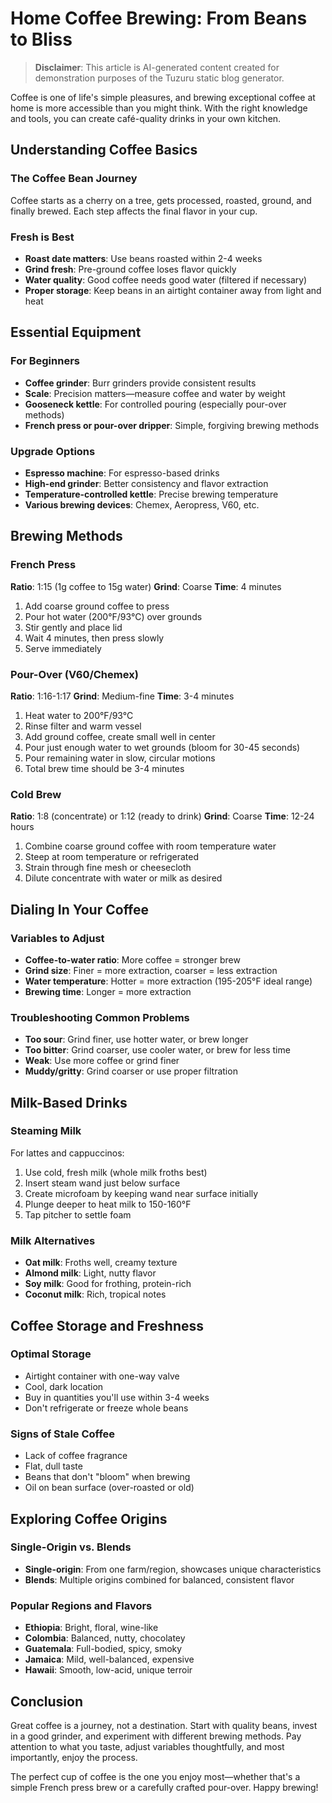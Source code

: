 # Home Coffee Brewing: From Beans to Bliss

> **Disclaimer**: This article is AI-generated content created for demonstration purposes of the Tuzuru static blog generator.

Coffee is one of life's simple pleasures, and brewing exceptional coffee at home is more accessible than you might think. With the right knowledge and tools, you can create café-quality drinks in your own kitchen.

## Understanding Coffee Basics

### The Coffee Bean Journey
Coffee starts as a cherry on a tree, gets processed, roasted, ground, and finally brewed. Each step affects the final flavor in your cup.

### Fresh is Best
- **Roast date matters**: Use beans roasted within 2-4 weeks
- **Grind fresh**: Pre-ground coffee loses flavor quickly
- **Water quality**: Good coffee needs good water (filtered if necessary)
- **Proper storage**: Keep beans in an airtight container away from light and heat

## Essential Equipment

### For Beginners
- **Coffee grinder**: Burr grinders provide consistent results
- **Scale**: Precision matters—measure coffee and water by weight
- **Gooseneck kettle**: For controlled pouring (especially pour-over methods)
- **French press or pour-over dripper**: Simple, forgiving brewing methods

### Upgrade Options
- **Espresso machine**: For espresso-based drinks
- **High-end grinder**: Better consistency and flavor extraction
- **Temperature-controlled kettle**: Precise brewing temperature
- **Various brewing devices**: Chemex, Aeropress, V60, etc.

## Brewing Methods

### French Press
**Ratio**: 1:15 (1g coffee to 15g water)
**Grind**: Coarse
**Time**: 4 minutes

1. Add coarse ground coffee to press
2. Pour hot water (200°F/93°C) over grounds
3. Stir gently and place lid
4. Wait 4 minutes, then press slowly
5. Serve immediately

### Pour-Over (V60/Chemex)
**Ratio**: 1:16-1:17
**Grind**: Medium-fine
**Time**: 3-4 minutes

1. Heat water to 200°F/93°C
2. Rinse filter and warm vessel
3. Add ground coffee, create small well in center
4. Pour just enough water to wet grounds (bloom for 30-45 seconds)
5. Pour remaining water in slow, circular motions
6. Total brew time should be 3-4 minutes

### Cold Brew
**Ratio**: 1:8 (concentrate) or 1:12 (ready to drink)
**Grind**: Coarse
**Time**: 12-24 hours

1. Combine coarse ground coffee with room temperature water
2. Steep at room temperature or refrigerated
3. Strain through fine mesh or cheesecloth
4. Dilute concentrate with water or milk as desired

## Dialing In Your Coffee

### Variables to Adjust
- **Coffee-to-water ratio**: More coffee = stronger brew
- **Grind size**: Finer = more extraction, coarser = less extraction
- **Water temperature**: Hotter = more extraction (195-205°F ideal range)
- **Brewing time**: Longer = more extraction

### Troubleshooting Common Problems
- **Too sour**: Grind finer, use hotter water, or brew longer
- **Too bitter**: Grind coarser, use cooler water, or brew for less time
- **Weak**: Use more coffee or grind finer
- **Muddy/gritty**: Grind coarser or use proper filtration

## Milk-Based Drinks

### Steaming Milk
For lattes and cappuccinos:
1. Use cold, fresh milk (whole milk froths best)
2. Insert steam wand just below surface
3. Create microfoam by keeping wand near surface initially
4. Plunge deeper to heat milk to 150-160°F
5. Tap pitcher to settle foam

### Milk Alternatives
- **Oat milk**: Froths well, creamy texture
- **Almond milk**: Light, nutty flavor
- **Soy milk**: Good for frothing, protein-rich
- **Coconut milk**: Rich, tropical notes

## Coffee Storage and Freshness

### Optimal Storage
- Airtight container with one-way valve
- Cool, dark location
- Buy in quantities you'll use within 3-4 weeks
- Don't refrigerate or freeze whole beans

### Signs of Stale Coffee
- Lack of coffee fragrance
- Flat, dull taste
- Beans that don't "bloom" when brewing
- Oil on bean surface (over-roasted or old)

## Exploring Coffee Origins

### Single-Origin vs. Blends
- **Single-origin**: From one farm/region, showcases unique characteristics
- **Blends**: Multiple origins combined for balanced, consistent flavor

### Popular Regions and Flavors
- **Ethiopia**: Bright, floral, wine-like
- **Colombia**: Balanced, nutty, chocolatey
- **Guatemala**: Full-bodied, spicy, smoky
- **Jamaica**: Mild, well-balanced, expensive
- **Hawaii**: Smooth, low-acid, unique terroir

## Conclusion

Great coffee is a journey, not a destination. Start with quality beans, invest in a good grinder, and experiment with different brewing methods. Pay attention to what you taste, adjust variables thoughtfully, and most importantly, enjoy the process.

The perfect cup of coffee is the one you enjoy most—whether that's a simple French press brew or a carefully crafted pour-over. Happy brewing!